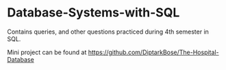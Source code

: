 # Database-Systems-with-SQL
Contains queries, and other questions practiced during 4th semester in SQL.

Mini project can be found at https://github.com/DiptarkBose/The-Hospital-Database
